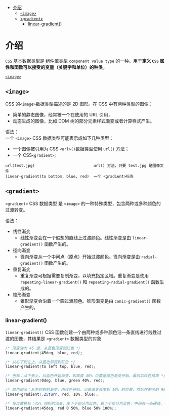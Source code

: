 - [介绍](#介绍)
  - [`<image>`](#image)
  - [`<gradient>`](#gradient)
    - [linear-gradient()](#linear-gradient)

# 介绍
`CSS` 基本数据类型是 组件值类型 `component value type` 的一种。用于**定义 `CSS` 属性和函数可以接受的变量（关键字和单位）的种类**。

[`<image>`](#image)

## `<image>`
CSS 的`<image>`数据类型描述的是 2D 图形。在 CSS 中有两种类型的图像：
- 简单的静态图像，经常被一个在使用的 URL 引用，
- 动态生成的图像，比如 DOM 树的部分元素样式渐变或者计算样式产生。

语法：  
一个 `<image>` CSS 数据类型可能表示成如下几种类型：
- 一个图像被引用为 CSS `<url>()`数据类型使用 `url()` 方法；
- 一个 CSS`<gradient>`;
```
url(test.jpg)                          url() 方法，只要 test.jpg 是图像文件
linear-gradient(to bottom, blue, red)  一个 <gradient>标签
```

## `<gradient>`
`<gradient>` CSS 数据类型 是 `<image>` 的一种特殊类型，包含两种或多种颜色的过渡转变。

语法：
- 线性渐变
  - 线性渐变会在一个假想的直线上过渡颜色。线性渐变是由 `linear-gradient()` 函数产生的。
- 径向渐变
  - 径向渐变从一个中间点（原点）开始过渡颜色。径向渐变是由 `radial-gradient()` 函数产生的。
- 重复渐变
  - 重复渐变可根据需要复制渐变，以填充指定区域。重复渐变是使用 `repeating-linear-gradient()` 和 `repeating-radial-gradient()` 函数生成的。
- 锥形渐变
  - 锥形渐变会沿着一个圆过渡颜色。锥形渐变是由 `conic-gradient()` 函数产生的。

### linear-gradient()
`linear-gradient()` CSS 函数创建一个由两种或多种颜色沿一条直线进行线性过渡的图像，其结果是 `<gradient>` 数据类型的对象
```css
/* 渐变轴为 45 度，从蓝色渐变到红色 */
linear-gradient(45deg, blue, red);

/* 从右下到左上、从蓝色渐变到红色 */
linear-gradient(to left top, blue, red);

/* 色标：从下到上，从蓝色开始渐变，到高度 40% 位置是绿色渐变开始，最后以红色结束 */
linear-gradient(0deg, blue, green 40%, red);

/* 颜色提示：从左到右的渐变，由红色开始，沿着渐变长度到 10% 的位置，然后在剩余的 90% 长度中变成蓝色 */
linear-gradient(.25turn, red, 10%, blue);

/* 多位置色标：45% 倾斜的渐变，左下半部分为红色，右下半部分为蓝色，中间有一条硬线，在这里渐变由红色转变为蓝色 */
linear-gradient(45deg, red 0 50%, blue 50% 100%);
```